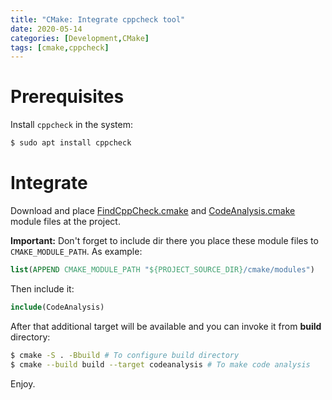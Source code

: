 ```yaml
---
title: "CMake: Integrate cppcheck tool"
date: 2020-05-14
categories: [Development,CMake]
tags: [cmake,cppcheck]
---
```


# Prerequisites

Install `cppcheck` in the system:
```bash
$ sudo apt install cppcheck
```

# Integrate

Download and place [FindCppCheck.cmake](https://github.com/karz0n/warehouse/blob/95bf499bf8dabc381caa11e6093e35cc32ce0ede/cmake/modules/FindCppCheck.cmake) and [CodeAnalysis.cmake](https://github.com/karz0n/warehouse/blob/12e0b441b09a37db6114e044abfac764e6344cee/cmake/modules/CodeAnalysis.cmake) module files at the project.

**Important:** Don't forget to include dir there you place these module files to `CMAKE_MODULE_PATH`. As example:
```cmake
list(APPEND CMAKE_MODULE_PATH "${PROJECT_SOURCE_DIR}/cmake/modules")
```

Then include it:
```cmake
include(CodeAnalysis)
```

After that additional target will be available and you can invoke it from **build** directory:
```bash
$ cmake -S . -Bbuild # To configure build directory
$ cmake --build build --target codeanalysis # To make code analysis
```

Enjoy.



